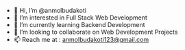 - 👋 Hi, I’m @anmolbudakoti
- 👀 I’m interested in Full Stack Web Development
- 🌱 I’m currently learning Backend Development
- 💞️ I’m looking to collaborate on Web Development Projects
- 📫 Reach me at : anmolbudakoti123@gmail.com

<!---
anmolbudakoti/anmolbudakoti is a ✨ special ✨ repository because its `README.md` (this file) appears on your GitHub profile.
You can click the Preview link to take a look at your changes.
--->
